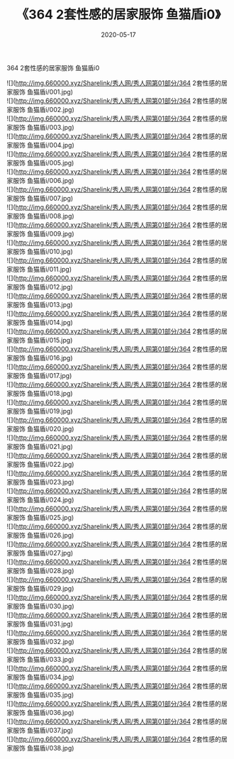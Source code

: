 ﻿---
layout: post
title:  《364 2套性感的居家服饰 鱼猫盾i0》
date:   2020-05-17
img: http://img.660000.xyz/Sharelink/秀人网/秀人网第01部分/364 2套性感的居家服饰 鱼猫盾i0/000.jpg
categories: [美女, 清纯, 唯美]
---

364 2套性感的居家服饰 鱼猫盾i0

  ![](http://img.660000.xyz/Sharelink/秀人网/秀人网第01部分/364 2套性感的居家服饰 鱼猫盾i/001.jpg) <br> ![](http://img.660000.xyz/Sharelink/秀人网/秀人网第01部分/364 2套性感的居家服饰 鱼猫盾i/002.jpg) <br> ![](http://img.660000.xyz/Sharelink/秀人网/秀人网第01部分/364 2套性感的居家服饰 鱼猫盾i/003.jpg) <br> ![](http://img.660000.xyz/Sharelink/秀人网/秀人网第01部分/364 2套性感的居家服饰 鱼猫盾i/004.jpg) <br> ![](http://img.660000.xyz/Sharelink/秀人网/秀人网第01部分/364 2套性感的居家服饰 鱼猫盾i/005.jpg) <br> ![](http://img.660000.xyz/Sharelink/秀人网/秀人网第01部分/364 2套性感的居家服饰 鱼猫盾i/006.jpg) <br> ![](http://img.660000.xyz/Sharelink/秀人网/秀人网第01部分/364 2套性感的居家服饰 鱼猫盾i/007.jpg) <br> ![](http://img.660000.xyz/Sharelink/秀人网/秀人网第01部分/364 2套性感的居家服饰 鱼猫盾i/008.jpg) <br> ![](http://img.660000.xyz/Sharelink/秀人网/秀人网第01部分/364 2套性感的居家服饰 鱼猫盾i/009.jpg) <br> ![](http://img.660000.xyz/Sharelink/秀人网/秀人网第01部分/364 2套性感的居家服饰 鱼猫盾i/010.jpg) <br> ![](http://img.660000.xyz/Sharelink/秀人网/秀人网第01部分/364 2套性感的居家服饰 鱼猫盾i/011.jpg) <br> ![](http://img.660000.xyz/Sharelink/秀人网/秀人网第01部分/364 2套性感的居家服饰 鱼猫盾i/012.jpg) <br> ![](http://img.660000.xyz/Sharelink/秀人网/秀人网第01部分/364 2套性感的居家服饰 鱼猫盾i/013.jpg) <br> ![](http://img.660000.xyz/Sharelink/秀人网/秀人网第01部分/364 2套性感的居家服饰 鱼猫盾i/014.jpg) <br> ![](http://img.660000.xyz/Sharelink/秀人网/秀人网第01部分/364 2套性感的居家服饰 鱼猫盾i/015.jpg) <br> ![](http://img.660000.xyz/Sharelink/秀人网/秀人网第01部分/364 2套性感的居家服饰 鱼猫盾i/016.jpg) <br> ![](http://img.660000.xyz/Sharelink/秀人网/秀人网第01部分/364 2套性感的居家服饰 鱼猫盾i/017.jpg) <br> ![](http://img.660000.xyz/Sharelink/秀人网/秀人网第01部分/364 2套性感的居家服饰 鱼猫盾i/018.jpg) <br> ![](http://img.660000.xyz/Sharelink/秀人网/秀人网第01部分/364 2套性感的居家服饰 鱼猫盾i/019.jpg) <br> ![](http://img.660000.xyz/Sharelink/秀人网/秀人网第01部分/364 2套性感的居家服饰 鱼猫盾i/020.jpg) <br> ![](http://img.660000.xyz/Sharelink/秀人网/秀人网第01部分/364 2套性感的居家服饰 鱼猫盾i/021.jpg) <br> ![](http://img.660000.xyz/Sharelink/秀人网/秀人网第01部分/364 2套性感的居家服饰 鱼猫盾i/022.jpg) <br> ![](http://img.660000.xyz/Sharelink/秀人网/秀人网第01部分/364 2套性感的居家服饰 鱼猫盾i/023.jpg) <br> ![](http://img.660000.xyz/Sharelink/秀人网/秀人网第01部分/364 2套性感的居家服饰 鱼猫盾i/024.jpg) <br> ![](http://img.660000.xyz/Sharelink/秀人网/秀人网第01部分/364 2套性感的居家服饰 鱼猫盾i/025.jpg) <br> ![](http://img.660000.xyz/Sharelink/秀人网/秀人网第01部分/364 2套性感的居家服饰 鱼猫盾i/026.jpg) <br> ![](http://img.660000.xyz/Sharelink/秀人网/秀人网第01部分/364 2套性感的居家服饰 鱼猫盾i/027.jpg) <br> ![](http://img.660000.xyz/Sharelink/秀人网/秀人网第01部分/364 2套性感的居家服饰 鱼猫盾i/028.jpg) <br> ![](http://img.660000.xyz/Sharelink/秀人网/秀人网第01部分/364 2套性感的居家服饰 鱼猫盾i/029.jpg) <br> ![](http://img.660000.xyz/Sharelink/秀人网/秀人网第01部分/364 2套性感的居家服饰 鱼猫盾i/030.jpg) <br> ![](http://img.660000.xyz/Sharelink/秀人网/秀人网第01部分/364 2套性感的居家服饰 鱼猫盾i/031.jpg) <br> ![](http://img.660000.xyz/Sharelink/秀人网/秀人网第01部分/364 2套性感的居家服饰 鱼猫盾i/032.jpg) <br> ![](http://img.660000.xyz/Sharelink/秀人网/秀人网第01部分/364 2套性感的居家服饰 鱼猫盾i/033.jpg) <br> ![](http://img.660000.xyz/Sharelink/秀人网/秀人网第01部分/364 2套性感的居家服饰 鱼猫盾i/034.jpg) <br> ![](http://img.660000.xyz/Sharelink/秀人网/秀人网第01部分/364 2套性感的居家服饰 鱼猫盾i/035.jpg) <br> ![](http://img.660000.xyz/Sharelink/秀人网/秀人网第01部分/364 2套性感的居家服饰 鱼猫盾i/036.jpg) <br> ![](http://img.660000.xyz/Sharelink/秀人网/秀人网第01部分/364 2套性感的居家服饰 鱼猫盾i/037.jpg) <br> ![](http://img.660000.xyz/Sharelink/秀人网/秀人网第01部分/364 2套性感的居家服饰 鱼猫盾i/038.jpg) <br>